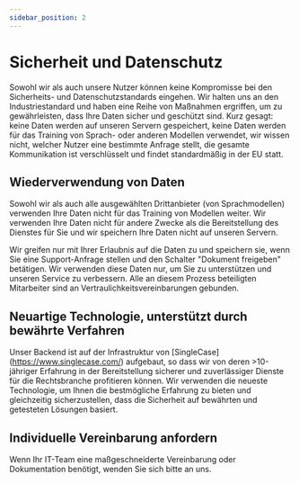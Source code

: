 ```yaml
---
sidebar_position: 2
---
```


# Sicherheit und Datenschutz

Sowohl wir als auch unsere Nutzer können keine Kompromisse bei den Sicherheits- und Datenschutzstandards eingehen. Wir halten uns an den Industriestandard und haben eine Reihe von Maßnahmen ergriffen, um zu gewährleisten, dass Ihre Daten sicher und geschützt sind. Kurz gesagt: keine Daten werden auf unseren Servern gespeichert, keine Daten werden für das Training von Sprach- oder anderen Modellen verwendet, wir wissen nicht, welcher Nutzer eine bestimmte Anfrage stellt, die gesamte Kommunikation ist verschlüsselt und findet standardmäßig in der EU statt.

## Wiederverwendung von Daten

Sowohl wir als auch alle ausgewählten Drittanbieter (von Sprachmodellen) verwenden Ihre Daten nicht für das Training von Modellen weiter. Wir verwenden Ihre Daten nicht für andere Zwecke als die Bereitstellung des Dienstes für Sie und wir speichern Ihre Daten nicht auf unseren Servern.

Wir greifen nur mit Ihrer Erlaubnis auf die Daten zu und speichern sie, wenn Sie eine Support-Anfrage stellen und den Schalter "Dokument freigeben" betätigen. Wir verwenden diese Daten nur, um Sie zu unterstützen und unseren Service zu verbessern. Alle an diesem Prozess beteiligten Mitarbeiter sind an Vertraulichkeitsvereinbarungen gebunden.

## Neuartige Technologie, unterstützt durch bewährte Verfahren

Unser Backend ist auf der Infrastruktur von [SingleCase] (https://www.singlecase.com/) aufgebaut, so dass wir von deren >10-jähriger Erfahrung in der Bereitstellung sicherer und zuverlässiger Dienste für die Rechtsbranche profitieren können. Wir verwenden die neueste Technologie, um Ihnen die bestmögliche Erfahrung zu bieten und gleichzeitig sicherzustellen, dass die Sicherheit auf bewährten und getesteten Lösungen basiert.

## Individuelle Vereinbarung anfordern

Wenn Ihr IT-Team eine maßgeschneiderte Vereinbarung oder Dokumentation benötigt, wenden Sie sich bitte an uns.